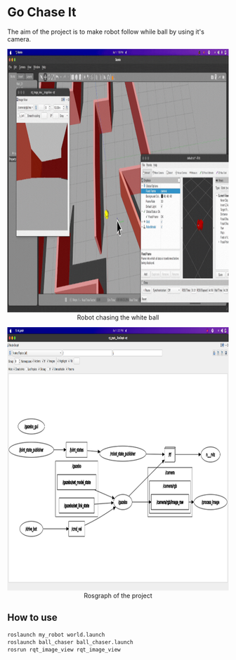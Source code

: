 # Go Chase It
The aim of the project is to make robot follow while ball by using it's camera.

<p align="center">
  <img width="800" height="600" src="images/gochaseit.gif">
  <br>Robot chasing the white ball
</p>

<p align="center">
  <img width="800" height="600" src="images/rqt_graph.png">
  <br>Rosgraph of the project
</p>

## How to use
```bash
roslaunch my_robot world.launch
roslaunch ball_chaser ball_chaser.launch
rosrun rqt_image_view rqt_image_view
```
